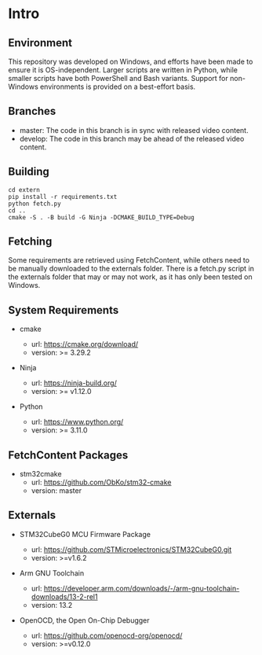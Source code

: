 # Intro

## Environment

This repository was developed on Windows, and efforts have been made to ensure it is OS-independent. Larger scripts are written in Python, while smaller scripts have both PowerShell and Bash variants. Support for non-Windows environments is provided on a best-effort basis.

## Branches

- master: The code in this branch is in sync with released video content.
- develop: The code in this branch may be ahead of the released video content. 
  
## Building
```
cd extern
pip install -r requirements.txt
python fetch.py
cd ..
cmake -S . -B build -G Ninja -DCMAKE_BUILD_TYPE=Debug
```

## Fetching

Some requirements are retrieved using FetchContent, while others need to be manually downloaded to the externals folder. There is a fetch.py script in the externals folder that may or may not work, as it has only been tested on Windows.

## System Requirements

- cmake
    - url: https://cmake.org/download/
    - version: >= 3.29.2
    
- Ninja
    - url: https://ninja-build.org/
    - version: >= v1.12.0

- Python
    - url: https://www.python.org/
    - version: >= 3.11.0
    
## FetchContent Packages

- stm32cmake
    - url: https://github.com/ObKo/stm32-cmake
    - version: master

## Externals

- STM32CubeG0 MCU Firmware Package
    - url: https://github.com/STMicroelectronics/STM32CubeG0.git
    - version: >=v1.6.2

- Arm GNU Toolchain
    - url: https://developer.arm.com/downloads/-/arm-gnu-toolchain-downloads/13-2-rel1
    - version: 13.2

- OpenOCD, the Open On-Chip Debugger
    - url: https://github.com/openocd-org/openocd/
    - version: >=v0.12.0
